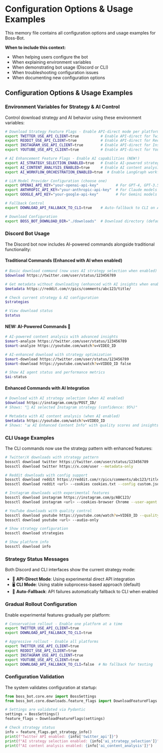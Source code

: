 # Configuration Options & Usage Examples

This memory file contains all configuration options and usage examples for Boss-Bot.

**When to include this context:**
- When helping users configure the bot
- When explaining environment variables
- When demonstrating bot usage (Discord or CLI)
- When troubleshooting configuration issues
- When documenting new configuration options

## Configuration Options & Usage Examples

### Environment Variables for Strategy & AI Control
Control download strategy and AI behavior using these environment variables:

```bash
# Download Strategy Feature Flags - Enable API-direct mode per platform
export TWITTER_USE_API_CLIENT=true          # Enable API-direct for Twitter/X
export REDDIT_USE_API_CLIENT=true           # Enable API-direct for Reddit
export INSTAGRAM_USE_API_CLIENT=true        # Enable API-direct for Instagram
export YOUTUBE_USE_API_CLIENT=true          # Enable API-direct for YouTube

# AI Enhancement Feature Flags - Enable AI capabilities (NEW!)
export AI_STRATEGY_SELECTION_ENABLED=true   # Enable AI-powered strategy selection
export AI_CONTENT_ANALYSIS_ENABLED=true     # Enable AI content analysis and insights
export AI_WORKFLOW_ORCHESTRATION_ENABLED=true  # Enable LangGraph workflow coordination

# LLM Model Provider Configuration (choose one)
export OPENAI_API_KEY="your-openai-api-key"        # For GPT-4, GPT-3.5 models
export ANTHROPIC_API_KEY="your-anthropic-api-key"  # For Claude models
export GOOGLE_API_KEY="your-google-api-key"        # For Gemini models

# Fallback Control
export DOWNLOAD_API_FALLBACK_TO_CLI=true    # Auto-fallback to CLI on API errors (recommended)

# Download Configuration
export BOSS_BOT_DOWNLOAD_DIR="./downloads"  # Download directory (default: .downloads/)
```

### Discord Bot Usage
The Discord bot now includes AI-powered commands alongside traditional functionality:

#### **Traditional Commands (Enhanced with AI when enabled)**
```bash
# Basic download command (now uses AI strategy selection when enabled)
$download https://twitter.com/user/status/123456789

# Get metadata without downloading (enhanced with AI insights when enabled)
$metadata https://reddit.com/r/pics/comments/abc123/title/

# Check current strategy & AI configuration
$strategies

# View download status
$status
```

#### **NEW: AI-Powered Commands** 🤖
```bash
# AI-powered content analysis with advanced insights
$smart-analyze https://twitter.com/user/status/123456789
$smart-analyze https://youtube.com/watch?v=VIDEO_ID

# AI-enhanced download with strategy optimization
$smart-download https://twitter.com/user/status/123456789
$smart-download https://youtube.com/watch?v=VIDEO_ID false

# Show AI agent status and performance metrics
$ai-status
```

#### **Enhanced Commands with AI Integration**
```bash
# Download with AI strategy selection (when AI enabled)
$download https://instagram.com/p/POST_ID/
# Shows: "🤖 AI selected Instagram strategy (confidence: 95%)"

# Metadata with AI content analysis (when AI enabled)
$metadata https://youtube.com/watch?v=VIDEO_ID
# Shows: "📊 AI Enhanced Content Info" with quality scores and insights
```

### CLI Usage Examples
The CLI commands now use the strategy pattern with enhanced features:

```bash
# Twitter/X downloads with strategy pattern
bossctl download twitter https://twitter.com/user/status/123456789
bossctl download twitter https://x.com/user --metadata-only

# Reddit downloads with config support
bossctl download reddit https://reddit.com/r/pics/comments/abc123/title/
bossctl download reddit <url> --cookies cookies.txt --config custom.json

# Instagram downloads with experimental features
bossctl download instagram https://instagram.com/p/ABC123/
bossctl download instagram <url> --cookies-browser Chrome --user-agent "Custom Agent"

# YouTube downloads with quality control
bossctl download youtube https://youtube.com/watch?v=VIDEO_ID --quality 720p
bossctl download youtube <url> --audio-only

# Show strategy configuration
bossctl download strategies

# Show platform info
bossctl download info
```

### Strategy Status Messages
Both Discord and CLI interfaces show the current strategy mode:

- 🚀 **API-Direct Mode**: Using experimental direct API integration
- 🖥️ **CLI Mode**: Using stable subprocess-based approach (default)
- 🔄 **Auto-Fallback**: API failures automatically fallback to CLI when enabled

### Gradual Rollout Configuration
Enable experimental features gradually per platform:

```bash
# Conservative rollout - Enable one platform at a time
export TWITTER_USE_API_CLIENT=true
export DOWNLOAD_API_FALLBACK_TO_CLI=true

# Aggressive rollout - Enable all platforms
export TWITTER_USE_API_CLIENT=true
export REDDIT_USE_API_CLIENT=true
export INSTAGRAM_USE_API_CLIENT=true
export YOUTUBE_USE_API_CLIENT=true
export DOWNLOAD_API_FALLBACK_TO_CLI=false  # No fallback for testing
```

### Configuration Validation
The system validates configuration at startup:

```python
from boss_bot.core.env import BossSettings
from boss_bot.core.downloads.feature_flags import DownloadFeatureFlags

# Settings are validated via Pydantic
settings = BossSettings()
feature_flags = DownloadFeatureFlags(settings)

# Check strategy status
info = feature_flags.get_strategy_info()
print(f"Twitter API enabled: {info['twitter_api']}")
print(f"AI strategy selection enabled: {info['ai_strategy_selection']}")
print(f"AI content analysis enabled: {info['ai_content_analysis']}")
```
